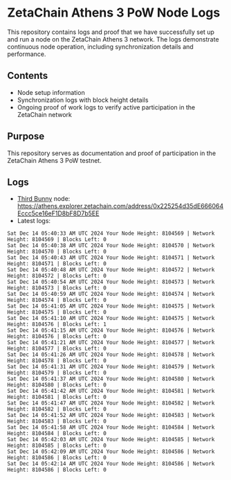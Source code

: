 # ZetaChain Athens 3 PoW Node Logs
This repository contains logs and proof that we have successfully set up and run a node on the ZetaChain Athens 3 network. The logs demonstrate continuous node operation, including synchronization details and performance.

## Contents
- Node setup information
- Synchronization logs with block height details
- Ongoing proof of work logs to verify active participation in the ZetaChain network

## Purpose
This repository serves as documentation and proof of participation in the ZetaChain Athens 3 PoW testnet.

## Logs

- [Third Bunny](https://thirdbunny.xyz/) node: https://athens.explorer.zetachain.com/address/0x225254d35dE666064Eccc5ce16eF1D8bF8D7b5EE
- Latest logs:
```
Sat Dec 14 05:40:33 AM UTC 2024 Your Node Height: 8104569 | Network Height: 8104569 | Blocks Left: 0
Sat Dec 14 05:40:38 AM UTC 2024 Your Node Height: 8104570 | Network Height: 8104570 | Blocks Left: 0
Sat Dec 14 05:40:43 AM UTC 2024 Your Node Height: 8104571 | Network Height: 8104571 | Blocks Left: 0
Sat Dec 14 05:40:48 AM UTC 2024 Your Node Height: 8104572 | Network Height: 8104572 | Blocks Left: 0
Sat Dec 14 05:40:54 AM UTC 2024 Your Node Height: 8104573 | Network Height: 8104573 | Blocks Left: 0
Sat Dec 14 05:40:59 AM UTC 2024 Your Node Height: 8104574 | Network Height: 8104574 | Blocks Left: 0
Sat Dec 14 05:41:05 AM UTC 2024 Your Node Height: 8104575 | Network Height: 8104575 | Blocks Left: 0
Sat Dec 14 05:41:10 AM UTC 2024 Your Node Height: 8104575 | Network Height: 8104576 | Blocks Left: 1
Sat Dec 14 05:41:15 AM UTC 2024 Your Node Height: 8104576 | Network Height: 8104576 | Blocks Left: 0
Sat Dec 14 05:41:21 AM UTC 2024 Your Node Height: 8104577 | Network Height: 8104577 | Blocks Left: 0
Sat Dec 14 05:41:26 AM UTC 2024 Your Node Height: 8104578 | Network Height: 8104578 | Blocks Left: 0
Sat Dec 14 05:41:31 AM UTC 2024 Your Node Height: 8104579 | Network Height: 8104579 | Blocks Left: 0
Sat Dec 14 05:41:37 AM UTC 2024 Your Node Height: 8104580 | Network Height: 8104580 | Blocks Left: 0
Sat Dec 14 05:41:42 AM UTC 2024 Your Node Height: 8104581 | Network Height: 8104581 | Blocks Left: 0
Sat Dec 14 05:41:47 AM UTC 2024 Your Node Height: 8104582 | Network Height: 8104582 | Blocks Left: 0
Sat Dec 14 05:41:52 AM UTC 2024 Your Node Height: 8104583 | Network Height: 8104583 | Blocks Left: 0
Sat Dec 14 05:41:58 AM UTC 2024 Your Node Height: 8104584 | Network Height: 8104584 | Blocks Left: 0
Sat Dec 14 05:42:03 AM UTC 2024 Your Node Height: 8104585 | Network Height: 8104585 | Blocks Left: 0
Sat Dec 14 05:42:09 AM UTC 2024 Your Node Height: 8104586 | Network Height: 8104586 | Blocks Left: 0
Sat Dec 14 05:42:14 AM UTC 2024 Your Node Height: 8104586 | Network Height: 8104586 | Blocks Left: 0
```
